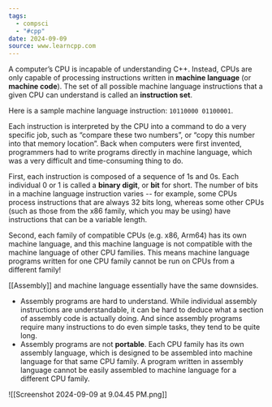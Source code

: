 ```yaml
---
tags:
  - compsci
  - "#cpp"
date: 2024-09-09
source: www.learncpp.com
---
```

A computer’s CPU is incapable of understanding C++. Instead, CPUs are only capable of processing instructions written in **machine language** (or **machine code**). The set of all possible machine language instructions that a given CPU can understand is called an **instruction set**.

Here is a sample machine language instruction: `10110000 01100001`.

Each instruction is interpreted by the CPU into a command to do a very specific job, such as “compare these two numbers”, or “copy this number into that memory location”. Back when computers were first invented, programmers had to write programs directly in machine language, which was a very difficult and time-consuming thing to do.

First, each instruction is composed of a sequence of 1s and 0s. Each individual 0 or 1 is called a **binary digit**, or **bit** for short. The number of bits in a machine language instruction varies -- for example, some CPUs process instructions that are always 32 bits long, whereas some other CPUs (such as those from the x86 family, which you may be using) have instructions that can be a variable length.

Second, each family of compatible CPUs (e.g. x86, Arm64) has its own machine language, and this machine language is not compatible with the machine language of other CPU families. This means machine language programs written for one CPU family cannot be run on CPUs from a different family!


[[Assembly]] and machine language essentially have the same downsides.

- Assembly programs are hard to understand. While individual assembly instructions are understandable, it can be hard to deduce what a section of assembly code is actually doing. And since assembly programs require many instructions to do even simple tasks, they tend to be quite long.
- Assembly programs are not **portable**. Each CPU family has its own assembly language, which is designed to be assembled into machine language for that same CPU family. A program written in assembly language cannot be easily assembled to machine language for a different CPU family.


![[Screenshot 2024-09-09 at 9.04.45 PM.png]]



